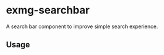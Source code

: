 # exmg-searchbar

A search bar component to improve simple search experience.

## Usage

```html

```
